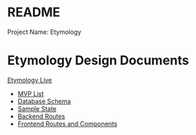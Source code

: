 # README

Project Name: Etymology

Etymology Design Documents
===========================

[Etymology Live](https://etymology-app.heroku.com)
+ [MVP List](https://github.com/romebell/etymology/wiki/MVP-List)
+ [Database Schema](https://github.com/romebell/etymology/wiki/Database-Schema)
+ [Sample State](https://github.com/romebell/etymology/wiki/Sample-State)
+ [Backend Routes](https://github.com/romebell/etymology/wiki/Backend-Routes)
+ [Frontend Routes and Components](https://github.com/romebell/etymology/wiki/Frontend-Routes)